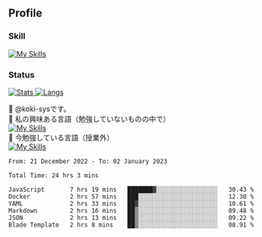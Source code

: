 ## Profile
### Skill
[![My Skills](https://skillicons.dev/icons?i=html,css,javascript,php,java,nodejs,react,bootstrap,docker,laravel,git,github,githubactions,materialui&theme=dark)](https://skillicons.dev)<br>
### Status
[![Stats](https://github-readme-stats.vercel.app/api?username=koki-sys&count_private=true&show_icons=true)
![Langs](https://github-readme-stats.vercel.app/api/top-langs/?username=koki-sys&layout=compact)](https://github.com/koki-sys)

👋 @koki-sysです。<br/>
👀 私の興味ある言語（勉強していないものの中で）<br/>
[![My Skills](https://skillicons.dev/icons?i=golang,gin&theme=dark)](https://skillicons.dev)<br/>
🌱 今勉強している言語（授業外）<br/>
[![My Skills](https://skillicons.dev/icons?i=typescript,react&theme=dark)](https://skillicons.dev)


<!---
koki-sys/koki-sys is a ✨ special ✨ repository because its `README.md` (this file) appears on your GitHub profile.
You can click the Preview link to take a look at your changes.
--->

<!--START_SECTION:waka-->

```text
From: 21 December 2022 - To: 02 January 2023

Total Time: 24 hrs 3 mins

JavaScript       7 hrs 19 mins   ███████▓░░░░░░░░░░░░░░░░░   30.43 %
Docker           2 hrs 57 mins   ███░░░░░░░░░░░░░░░░░░░░░░   12.30 %
YAML             2 hrs 33 mins   ██▓░░░░░░░░░░░░░░░░░░░░░░   10.61 %
Markdown         2 hrs 16 mins   ██▒░░░░░░░░░░░░░░░░░░░░░░   09.48 %
JSON             2 hrs 13 mins   ██▒░░░░░░░░░░░░░░░░░░░░░░   09.22 %
Blade Template   2 hrs 8 mins    ██▒░░░░░░░░░░░░░░░░░░░░░░   08.91 %
```

<!--END_SECTION:waka-->
